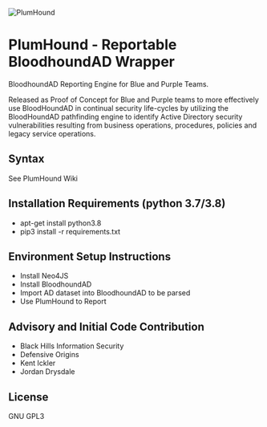 ﻿
![PlumHound](https://github.com/defensiveorigins/plumhound/blob/master/docs/images/plum3.jpg?raw=true)

# PlumHound - Reportable BloodhoundAD Wrapper
BloodhoundAD Reporting Engine for Blue and Purple Teams.

Released as Proof of Concept for Blue and Purple teams to more effectively use BloodHoundAD in continual security life-cycles by utilizing the BloodHoundAD pathfinding engine to identify Active Directory security vulnerabilities resulting from business operations, procedures, policies and legacy service operations.

## Syntax
See PlumHound Wiki


## Installation Requirements (python 3.7/3.8)
* apt-get install python3.8
* pip3 install -r requirements.txt


## Environment Setup Instructions
* Install Neo4JS
* Install BloodhoundAD
* Import AD dataset into BloodhoundAD to be parsed
* Use PlumHound to Report 


## Advisory and Initial Code Contribution
* Black Hills Information Security
* Defensive Origins
* Kent Ickler 
* Jordan Drysdale

## License
GNU GPL3